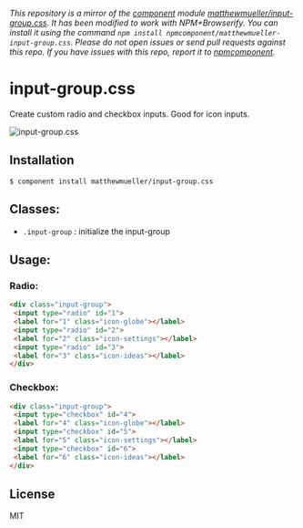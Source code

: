 *This repository is a mirror of the [component](http://component.io) module [matthewmueller/input-group.css](http://github.com/matthewmueller/input-group.css). It has been modified to work with NPM+Browserify. You can install it using the command `npm install npmcomponent/matthewmueller-input-group.css`. Please do not open issues or send pull requests against this repo. If you have issues with this repo, report it to [npmcomponent](https://github.com/airportyh/npmcomponent).*

# input-group.css

  Create custom radio and checkbox inputs. Good for icon inputs.

  ![input-group.css](http://f.cl.ly/items/1G0r2l1k1Z3n0R1P3U3w/Screen%20Shot%202012-11-30%20at%203.22.48%20PM.png)

## Installation

    $ component install matthewmueller/input-group.css

## Classes:

* `.input-group` : initialize the input-group

## Usage:

### Radio:

```html
<div class="input-group">
 <input type="radio" id="1">
 <label for="1" class="icon-globe"></label>
 <input type="radio" id="2">
 <label for="2" class="icon-settings"></label>
 <input type="radio" id="3">
 <label for="3" class="icon-ideas"></label>
</div>
```

### Checkbox:

```html
<div class="input-group">
 <input type="checkbox" id="4">
 <label for="4" class="icon-globe"></label>
 <input type="checkbox" id="5">
 <label for="5" class="icon-settings"></label>
 <input type="checkbox" id="6">
 <label for="6" class="icon-ideas"></label>
</div>
```

## License

  MIT

